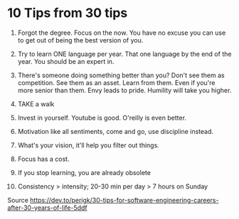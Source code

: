 # 10 Tips from 30 tips

1. Forgot the degree. Focus on the now. You have no excuse you can use to get out of being the best version of you.
2. Try to learn ONE language per year. That one language by the end of the year. You should be an expert in.
3. There's someone doing something better than you? Don't see them as competition. See them as an asset. Learn from them.
   Even if you're more senior than them. Envy leads to pride. Humility will take you higher.
4. TAKE a walk
5. Invest in yourself. Youtube is good. O'reilly is even better.

6. Motivation like all sentiments, come and go, use discipline instead.
7. What's your vision, it'll help you filter out things.
8. Focus has a cost.
9. If you stop learning, you are already obsolete
10. Consistency > intensity; 20-30 min per day > 7 hours on Sunday

Source https://dev.to/perigk/30-tips-for-software-engineering-careers-after-30-years-of-life-5ddf
